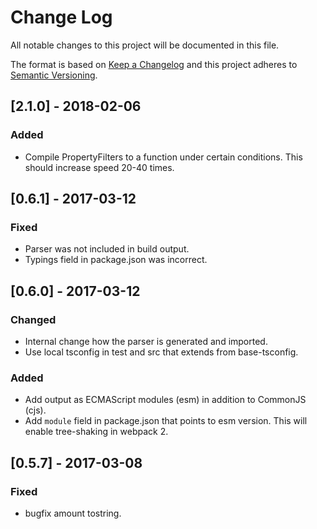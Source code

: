 # Change Log

All notable changes to this project will be documented in this file.

The format is based on [Keep a Changelog](http://keepachangelog.com/)
and this project adheres to [Semantic Versioning](http://semver.org/).

## [2.1.0] - 2018-02-06

### Added

* Compile PropertyFilters to a function under certain conditions. This should increase speed 20-40 times.

## [0.6.1] - 2017-03-12

### Fixed

* Parser was not included in build output.
* Typings field in package.json was incorrect.

## [0.6.0] - 2017-03-12

### Changed

* Internal change how the parser is generated and imported.
* Use local tsconfig in test and src that extends from base-tsconfig.

### Added

* Add output as ECMAScript modules (esm) in addition to CommonJS (cjs).
* Add `module` field in package.json that points to esm version. This will enable tree-shaking in webpack 2.

## [0.5.7] - 2017-03-08

### Fixed

* bugfix amount tostring.
